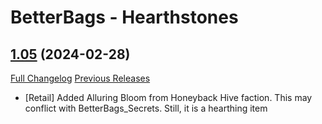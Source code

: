 # BetterBags - Hearthstones

## [1.05](https://github.com/Myrroddin/betterbags-hearthstones/tree/1.05) (2024-02-28)
[Full Changelog](https://github.com/Myrroddin/betterbags-hearthstones/compare/1.04...1.05) [Previous Releases](https://github.com/Myrroddin/betterbags-hearthstones/releases)

- [Retail] Added Alluring Bloom from Honeyback Hive faction. This may conflict with BetterBags\_Secrets. Still, it is a hearthing item  
